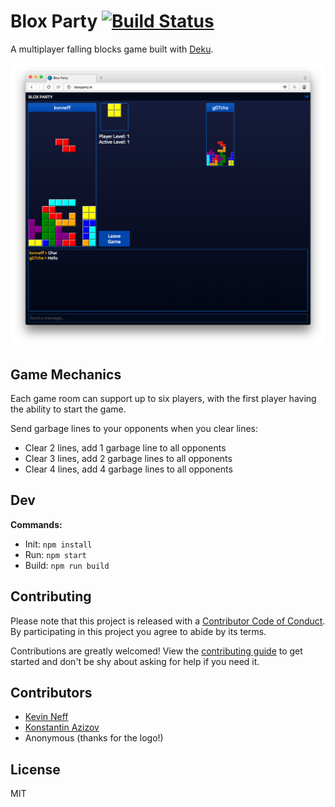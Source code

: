 # Blox Party [![Build Status](https://travis-ci.org/bloxparty/bloxparty.svg?branch=master)](https://travis-ci.org/bloxparty/bloxparty)

A multiplayer falling blocks game built with [Deku](https://github.com/dekujs/deku).

![screenshot](screen_shot.png)

## Game Mechanics

Each game room can support up to six players, with the first player having the ability to start the game.

Send garbage lines to your opponents when you clear lines:

* Clear 2 lines, add 1 garbage line to all opponents
* Clear 3 lines, add 2 garbage lines to all opponents
* Clear 4 lines, add 4 garbage lines to all opponents

## Dev

**Commands:**

* Init: `npm install`
* Run: `npm start`
* Build: `npm run build`

## Contributing

Please note that this project is released with a [Contributor Code of Conduct](https://github.com/bloxparty/bloxparty/blob/master/CODE_OF_CONDUCT.md). By participating in this project you agree to abide by its terms.

Contributions are greatly welcomed!  View the [contributing guide](https://github.com/bloxparty/bloxparty/blob/master/CONTRIBUTING.md) to get started and don't be shy about asking for help if you need it.

## Contributors

* [Kevin Neff](https://github.com/kvnneff)
* [Konstantin Azizov](https://github.com/G07cha)
* Anonymous (thanks for the logo!)

## License

MIT

